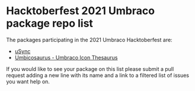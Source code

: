 # Hacktoberfest 2021 Umbraco package repo list

The packages participating in the 2021 Umbraco Hacktoberfest are:

- [uSync](https://github.com/KevinJump/uSync/issues?q=is%3Aissue+is%3Aopen+label%3A%22help+wanted%22)
- [Umbicosaurus - Umbraco Icon Thesaurus](https://github.com/glombek/umbicosaurus/issues/1)


If you would like to see your package on this list please submit a pull request adding a new line with its name and a link to a filtered list of issues you want help on. 
